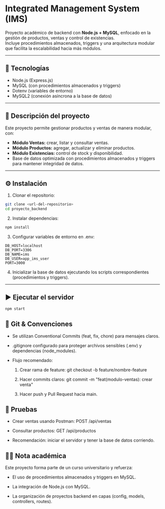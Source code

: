 # Integrated Management System (IMS)

Proyecto académico de backend con **Node.js + MySQL**, enfocado en la gestión de productos, ventas y control de existencias.  
Incluye procedimientos almacenados, triggers y una arquitectura modular que facilita la escalabilidad hacia más módulos.

---

## 🚀 Tecnologías
- Node.js (Express.js)
- MySQL (con procedimientos almacenados y triggers)
- Dotenv (variables de entorno)
- MySQL2 (conexión asíncrona a la base de datos)

---

## 📌 Descripción del proyecto
Este proyecto permite gestionar productos y ventas de manera modular, con:
- **Módulo Ventas:** crear, listar y consultar ventas.
- **Módulo Productos:** agregar, actualizar y eliminar productos.
- **Módulo Existencias:** control de stock y disponibilidad.
- Base de datos optimizada con procedimientos almacenados y triggers para mantener integridad de datos.

---

## ⚙️ Instalación
1. Clonar el repositorio:
```bash
git clone <url-del-repositorio>
cd proyecto_backend
```

2. Instalar dependencias:
```bash
npm install
```

3. Configurar variables de entorno en .env:
```env
DB_HOST=localhost
DB_PORT=3306
DB_NAME=ims
DB_USER=app_ims_user
PORT=3000
```

4. Inicializar la base de datos ejecutando los scripts correspondientes (procedimientos y triggers).

---

## ▶️ Ejecutar el servidor
```bash
npm start
```

## 🧰 Git & Convenciones
- Se utilizan Conventional Commits (feat, fix, chore) para mensajes claros.

- .gitignore configurado para proteger archivos sensibles (.env) y dependencias (node_modules).

- Flujo recomendado:

  1. Crear rama de feature: git checkout -b feature/nombre-feature

  2. Hacer commits claros: git commit -m "feat(modulo-ventas): crear venta"

  3. Hacer push y Pull Request hacia main.

## 🧪 Pruebas
- Crear ventas usando Postman: POST /api/ventas

- Consultar productos: GET /api/productos

- Recomendación: iniciar el servidor y tener la base de datos corriendo.

## 👨‍🏫 Nota académica
Este proyecto forma parte de un curso universitario y refuerza:
- El uso de procedimientos almacenados y triggers en MySQL.

- La integración de Node.js con MySQL.

- La organización de proyectos backend en capas (config, models, controllers, routes).
